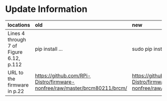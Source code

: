 # Update Information

|locations|old|new|comments|detectors|
|:--|:--|:--|:--|:--|
|Lines 4 through 7 of Figure 6.12, p.112|pip install ... |sudo pip install ...||Y.A|
|URL to the firmware in p.22|https://github.com/RPi-Distro/firmware-nonfree/raw/master/brcm80211/brcm/ | https://github.com/RPi-Distro/firmware-nonfree/raw/master/brcm/ | [detail](https://gist.github.com/ryuichiueda/f03bbcdd28d4e8742ca7d87032d5626d) | [this page](https://wiki.ubuntu.com/ARM/RaspberryPi#Wifi_firmware) |
